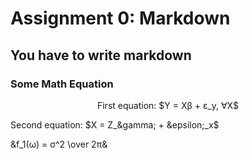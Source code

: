 # Assignment 0: Markdown
## You have to write markdown
### Some Math Equation
<p align="center">
First equation: $Y = X&beta; + &epsilon;_y, &forall;X$

Second equation: $X = Z_&gamma; + &epsilon;_x$

&f_1(&omega;) = &sigma;^2 \over 2&pi;&
</p>